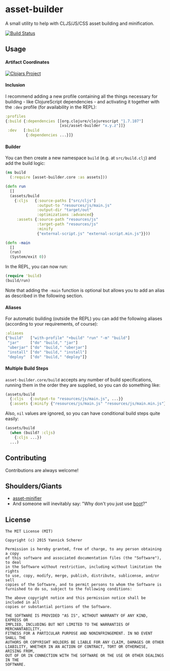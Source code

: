 # asset-builder

A small utility to help with CLJS/JS/CSS asset building and minification.

[![Build Status](https://travis-ci.org/xsc/asset-builder.svg?branch=master)](https://travis-ci.org/xsc/asset-builder)

## Usage

#### Artifact Coordinates

[![Clojars Project](http://clojars.org/xsc/asset-builder/latest-version.svg)](http://clojars.org/xsc/asset-builder)

#### Inclusion

I recommend adding a new profile containing all the things necessary for
building - like ClojureScript dependencies - and activating it together with
the `:dev` profile (for availability in the REPL):

```clojure
:profiles
{:build {:dependencies [[org.clojure/clojurescript "1.7.107"]
                        [xsc/asset-builder "x.y.z"]]}
 :dev   [:build
         {:dependencies ...}]}
```

#### Builder

You can then create a new namespace `build` (e.g. at `src/build.clj`) and add
the build logic:

```clojure
(ns build
  (:require [asset-builder.core :as assets]))

(defn run
  []
  (assets/build
    {:cljs   {:source-paths ["src/cljs"]
              :output-to "resources/js/main.js"
              :output-dir "target/out"
              :optimizations :advanced}
     :assets {:source-path "resources/js"
              :target-path "resources/js"
              :minify
              {"external-script.js" "external-script.min.js"}}))

(defn -main
  []
  (run)
  (System/exit 0))
```

In the REPL, you can now run:

```clojure
(require 'build)
(build/run)
```

Note that adding the `-main` function is optional but allows you to add an
alias as described in the following section.

#### Aliases

For automatic building (outside the REPL) you can add the following aliases
(according to your requirements, of course):

```clojure
:aliases
{"build"   ["with-profile" "+build" "run" "-m" "build"]
 "jar"     ["do" "build," "jar"]
 "uberjar" ["do" "build," "uberjar"]
 "install" ["do" "build," "install"]
 "deploy"  ["do" "build," "deploy"]}
```

#### Multiple Build Steps

`asset-builder.core/build` accepts any number of build specifications, running
them in the order they are supplied, so you can do something like:

```clojure
(assets/build
  {:cljs   {:output-to "resources/js/main.js", ...}}
  {:assets {:minify {"resources/js/main.js" "resources/js/main.min.js"}}})
```

Also, `nil` values are ignored, so you can have conditional build steps quite
easily:

```clojure
(assets/build
  (when (build? :cljs)
    {:cljs ...})
  ...)
```

## Contributing

Contributions are always welcome!

## Shoulders/Giants

- [asset-minifier](https://github.com/yogthos/asset-minifier)
- And someone will inevitably say: "Why don't you just use [boot][boot]?"

[boot]: https://github.com/boot-clj/boot

## License

```
The MIT License (MIT)

Copyright (c) 2015 Yannick Scherer

Permission is hereby granted, free of charge, to any person obtaining a copy
of this software and associated documentation files (the "Software"), to deal
in the Software without restriction, including without limitation the rights
to use, copy, modify, merge, publish, distribute, sublicense, and/or sell
copies of the Software, and to permit persons to whom the Software is
furnished to do so, subject to the following conditions:

The above copyright notice and this permission notice shall be included in all
copies or substantial portions of the Software.

THE SOFTWARE IS PROVIDED "AS IS", WITHOUT WARRANTY OF ANY KIND, EXPRESS OR
IMPLIED, INCLUDING BUT NOT LIMITED TO THE WARRANTIES OF MERCHANTABILITY,
FITNESS FOR A PARTICULAR PURPOSE AND NONINFRINGEMENT. IN NO EVENT SHALL THE
AUTHORS OR COPYRIGHT HOLDERS BE LIABLE FOR ANY CLAIM, DAMAGES OR OTHER
LIABILITY, WHETHER IN AN ACTION OF CONTRACT, TORT OR OTHERWISE, ARISING FROM,
OUT OF OR IN CONNECTION WITH THE SOFTWARE OR THE USE OR OTHER DEALINGS IN THE
SOFTWARE.
```
